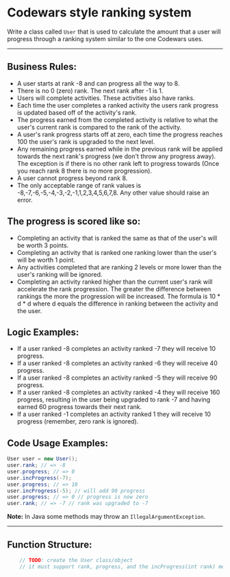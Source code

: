 # Codewars style ranking system

Write a class called `User` that is used to calculate the amount that a user will progress through a ranking system similar to the one Codewars uses.

---

## Business Rules:

- A user starts at rank -8 and can progress all the way to 8.
- There is no 0 (zero) rank. The next rank after -1 is 1.
- Users will complete activities. These activities also have ranks.
- Each time the user completes a ranked activity the users rank progress is updated based off of the activity's rank.
- The progress earned from the completed activity is relative to what the user's current rank is compared to the rank of the activity.
- A user's rank progress starts off at zero, each time the progress reaches 100 the user's rank is upgraded to the next level.
- Any remaining progress earned while in the previous rank will be applied towards the next rank's progress (we don't throw any progress away). The exception is if there is no other rank left to progress towards (Once you reach rank 8 there is no more progression).
- A user cannot progress beyond rank 8.
- The only acceptable range of rank values is -8,-7,-6,-5,-4,-3,-2,-1,1,2,3,4,5,6,7,8. Any other value should raise an error.

## The progress is scored like so:

- Completing an activity that is ranked the same as that of the user's will be worth 3 points.
- Completing an activity that is ranked one ranking lower than the user's will be worth 1 point.
- Any activities completed that are ranking 2 levels or more lower than the user's ranking will be ignored.
- Completing an activity ranked higher than the current user's rank will accelerate the rank progression. The greater the difference between rankings the more the progression will be increased. The formula is 10 * d * d where d equals the difference in ranking between the activity and the user.

## Logic Examples:

- If a user ranked -8 completes an activity ranked -7 they will receive 10 progress.
- If a user ranked -8 completes an activity ranked -6 they will receive 40 progress.
- If a user ranked -8 completes an activity ranked -5 they will receive 90 progress.
- If a user ranked -8 completes an activity ranked -4 they will receive 160 progress, resulting in the user being upgraded to rank -7 and having earned 60 progress towards their next rank.
- If a user ranked -1 completes an activity ranked 1 they will receive 10 progress (remember, zero rank is ignored).

## Code Usage Examples:
```java
User user = new User();
user.rank; // => -8
user.progress; // => 0
user.incProgress(-7);
user.progress; // => 10
user.incProgress(-5); // will add 90 progress
user.progress; // => 0 // progress is now zero
user.rank; // => -7 // rank was upgraded to -7
```

**Note:** In Java some methods may throw an `IllegalArgumentException`.

---

## Function Structure:

```java
    // TODO: create the User class/object
    // it must support rank, progress, and the incProgress(int rank) method

